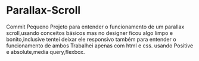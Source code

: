 # Parallax-Scroll
Commit
Pequeno Projeto para entender o funcionamento de um parallax scroll,usando conceitos básicos mas no designer ficou algo limpo e bonito,inclusive tentei deixar ele responsivo também para entender o funcionamento de ambos
Trabalhei apenas com html e css.
usando Positive e absolute,media query,flexbox.
